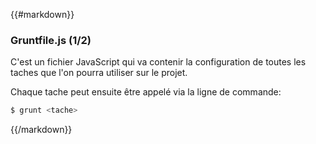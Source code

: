 {{#markdown}}
### Gruntfile.js (1/2)

C'est un fichier JavaScript qui va contenir la configuration de toutes les taches que l'on pourra utiliser sur le projet.

Chaque tache peut ensuite être appelé via la ligne de commande:

```bash
$ grunt <tache>
```
{{/markdown}}